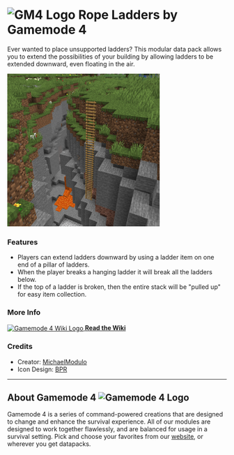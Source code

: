 # <img src="https://raw.githubusercontent.com/Gamemode4Dev/GM4_Datapacks/master/base/images/gm4_logo.png" alt="GM4 Logo" width="32" /> Rope Ladders by Gamemode 4<!--$pmc:delete-->

Ever wanted to place unsupported ladders? This modular data pack allows you to extend the possibilities of your building by allowing ladders to be extended downward, even floating in the air. <!--$pmc:headerSize-->

<img src="https://raw.githubusercontent.com/Gamemode4Dev/GM4_Datapacks/master/gm4_rope_ladders/images/rope_ladder_chasm.png" alt="A rope ladder hanging in a chasm" height="350"/>  <!--$modrinth:replaceWithVideo--> <!--$pmc:delete-->

### Features
- Players can extend ladders downward by using a ladder item on one end of a pillar of ladders.
- When the player breaks a hanging ladder it will break all the ladders below.
- If the top of a ladder is broken, then the entire stack will be "pulled up" for easy item collection.

### More Info
[<img src="https://raw.githubusercontent.com/Gamemode4Dev/GM4_Datapacks/master/base/images/gm4_wiki_logo.png" alt="Gamemode 4 Wiki Logo" width="40" align="center"/> **Read the Wiki**](https://wiki.gm4.co/wiki/Rope_Ladders)

### Credits
- Creator: [MichaelModulo](https://www.michaelmodulo.dev/page/links.html)
- Icon Design: [BPR](https://bsky.app/profile/bpr02.com)

---
## About Gamemode 4 <img src="https://raw.githubusercontent.com/Gamemode4Dev/GM4_Datapacks/master/base/images/gm4_logo.png" alt="Gamemode 4 Logo" width="20"/>
Gamemode 4 is a series of command-powered creations that are designed to change and enhance the survival experience. All of our modules are designed to work together flawlessly, and are balanced for usage in a survival setting. Pick and choose your favorites from our [website](https://gm4.co), or wherever you get datapacks.